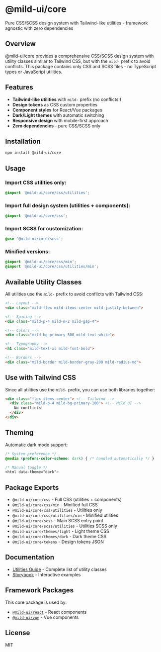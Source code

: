 # @mild-ui/core

Pure CSS/SCSS design system with Tailwind-like utilities - framework agnostic with zero dependencies

## Overview

@mild-ui/core provides a comprehensive CSS/SCSS design system with utility classes similar to Tailwind CSS, but with the `mild-` prefix to avoid conflicts. This package contains only CSS and SCSS files - no TypeScript types or JavaScript utilities.

## Features

- **Tailwind-like utilities** with `mild-` prefix (no conflicts!)
- **Design tokens** as CSS custom properties
- **Component styles** for React/Vue packages
- **Dark/Light themes** with automatic switching
- **Responsive design** with mobile-first approach
- **Zero dependencies** - pure CSS/SCSS only

## Installation

```bash
npm install @mild-ui/core
```

## Usage

### Import CSS utilities only:
```css
@import '@mild-ui/core/css/utilities';
```

### Import full design system (utilities + components):
```css
@import '@mild-ui/core/css';
```

### Import SCSS for customization:
```scss
@use '@mild-ui/core/scss';
```

### Minified versions:
```css
@import '@mild-ui/core/css/min';
@import '@mild-ui/core/css/utilities/min';
```

## Available Utility Classes

All utilities use the `mild-` prefix to avoid conflicts with Tailwind CSS:

```html
<!-- Layout -->
<div class="mild-flex mild-items-center mild-justify-between">

<!-- Spacing -->
<div class="mild-p-4 mild-m-2 mild-gap-4">

<!-- Colors -->
<div class="mild-bg-primary-500 mild-text-white">

<!-- Typography -->
<h1 class="mild-text-xl mild-font-bold">

<!-- Borders -->
<div class="mild-border mild-border-gray-200 mild-radius-md">
```

## Use with Tailwind CSS

Since all utilities use the `mild-` prefix, you can use both libraries together:

```html
<div class="flex items-center"> <!-- Tailwind -->
  <div class="mild-p-4 mild-bg-primary-100"> <!-- Mild UI -->
    No conflicts!
  </div>
</div>
```

## Theming

Automatic dark mode support:

```css
/* System preference */
@media (prefers-color-scheme: dark) { /* handled automatically */ }

/* Manual toggle */
<html data-theme="dark">
```

## Package Exports

- `@mild-ui/core/css` - Full CSS (utilities + components)
- `@mild-ui/core/css/min` - Minified full CSS
- `@mild-ui/core/css/utilities` - Utilities only
- `@mild-ui/core/css/utilities/min` - Minified utilities
- `@mild-ui/core/scss` - Main SCSS entry point
- `@mild-ui/core/scss/utilities` - Utilities SCSS only
- `@mild-ui/core/themes/light` - Light theme CSS
- `@mild-ui/core/themes/dark` - Dark theme CSS
- `@mild-ui/core/tokens` - Design tokens JSON

## Documentation

- [Utilities Guide](./UTILITIES.md) - Complete list of utility classes
- [Storybook](https://codewithriyan.github.io/mild-ui/) - Interactive examples

## Framework Packages

This core package is used by:
- [`@mild-ui/react`](../react) - React components
- [`@mild-ui/vue`](../vue) - Vue components

## License

MIT